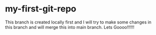 # my-first-git-repo
This branch is created locally first and I will try to make some changes in this branch and will merge this into main branch.
Lets Goooo!!!!!!
